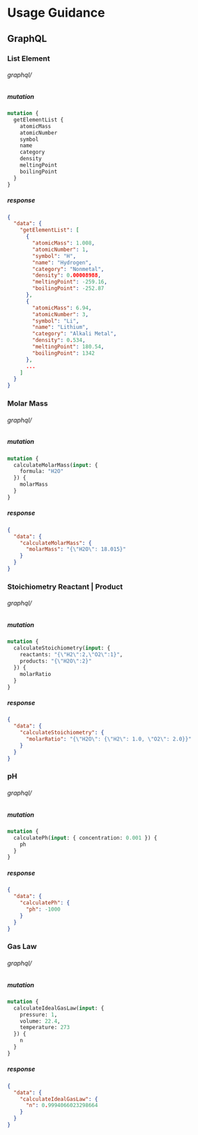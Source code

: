 # Usage Guidance
## GraphQL
### List Element
###### graphql/
##### mutation
```graphql
mutation {
  getElementList {
    atomicMass
    atomicNumber
    symbol
    name
    category
    density
    meltingPoint
    boilingPoint
  }
}
```
##### response
```json
{
  "data": {
    "getElementList": [
      {
        "atomicMass": 1.008,
        "atomicNumber": 1,
        "symbol": "H",
        "name": "Hydrogen",
        "category": "Nonmetal",
        "density": 0.00008988,
        "meltingPoint": -259.16,
        "boilingPoint": -252.87
      },
      {
        "atomicMass": 6.94,
        "atomicNumber": 3,
        "symbol": "Li",
        "name": "Lithium",
        "category": "Alkali Metal",
        "density": 0.534,
        "meltingPoint": 180.54,
        "boilingPoint": 1342
      },
      ...
    ]
  }
}
```


### Molar Mass
###### graphql/
##### mutation
```graphql
mutation {
  calculateMolarMass(input: {
    formula: "H2O"
  }) {
    molarMass
  }
}
```
##### response
```json
{
  "data": {
    "calculateMolarMass": {
      "molarMass": "{\"H2O\": 18.015}"
    }
  }
}
```

### Stoichiometry **Reactant | Product**
###### graphql/
##### mutation
```graphql
mutation {
  calculateStoichiometry(input: {
    reactants: "{\"H2\":2,\"O2\":1}",
    products: "{\"H2O\":2}"
  }) {
    molarRatio
  }
}
```
##### response
```json
{
  "data": {
    "calculateStoichiometry": {
      "molarRatio": "{\"H2O\": {\"H2\": 1.0, \"O2\": 2.0}}"
    }
  }
}
```

### pH
###### graphql/
##### mutation
```graphql
mutation {
  calculatePh(input: { concentration: 0.001 }) {
    ph
  }
}
```
##### response
```json
{
  "data": {
    "calculatePh": {
      "ph": -1000
    }
  }
}
```

### Gas Law
###### graphql/
##### mutation
```graphql
mutation {
  calculateIdealGasLaw(input: {
    pressure: 1,
    volume: 22.4,
    temperature: 273
  }) {
    n
  }
}
```
##### response
```json
{
  "data": {
    "calculateIdealGasLaw": {
      "n": 0.9994066023298664
    }
  }
}
```